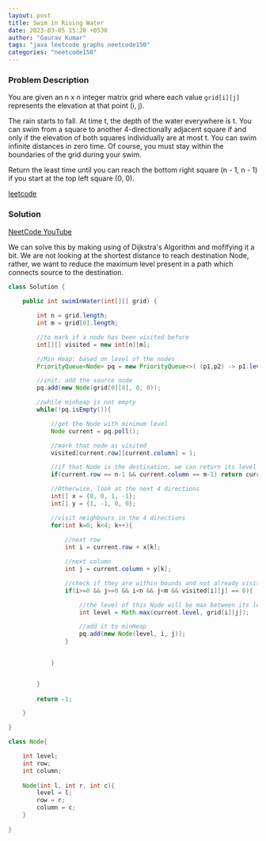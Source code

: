 ```yaml
---
layout: post
title: Swim in Rising Water
date: 2023-03-05 15:20 +0530
author: "Gaurav Kumar"
tags: "java leetcode graphs neetcode150"
categories: "neetcode150"
---
```


### Problem Description

You are given an n x n integer matrix grid where each value ```grid[i][j]``` represents the elevation at that point (i, j).

The rain starts to fall. At time t, the depth of the water everywhere is t. You can swim from a square to another 4-directionally adjacent square if and only if the elevation of both squares individually are at most t. You can swim infinite distances in zero time. Of course, you must stay within the boundaries of the grid during your swim.

Return the least time until you can reach the bottom right square (n - 1, n - 1) if you start at the top left square (0, 0).

[leetcode](https://leetcode.com/problems/swim-in-rising-water/description/)

### Solution

[NeetCode YouTube](https://www.youtube.com/watch?v=amvrKlMLuGY)

We can solve this by making using of Dijkstra's Algorithm and mofifying it a bit. We are not looking at the shortest distance to reach destination Node, rather, we want to reduce the maximum level present in a path which connects source to the destination.

```java
class Solution {
    
    public int swimInWater(int[][] grid) {

        int n = grid.length;
        int m = grid[0].length;

        //to mark if a node has been visited before
        int[][] visited = new int[n][m];

        //Min Heap: based on level of the nodes
        PriorityQueue<Node> pq = new PriorityQueue<>( (p1,p2) -> p1.level - p2.level );

        //init: add the source node
        pq.add(new Node(grid[0][0], 0, 0));

        //while minheap is not empty
        while(!pq.isEmpty()){

            //get the Node with minimum level
            Node current = pq.poll();

            //mark that node as visited
            visited[current.row][current.column] = 1;

            //if that Node is the destination, we can return its level
            if(current.row == n-1 && current.column == m-1) return current.level;

            //Otherwise, look at the next 4 directions
            int[] x = {0, 0, 1, -1};
            int[] y = {1, -1, 0, 0};

            //visit neighbours in the 4 directions
            for(int k=0; k<4; k++){
                
                //next row
                int i = current.row + x[k];

                //next column
                int j = current.column + y[k];

                //check if they are within bounds and not already visited
                if(i>=0 && j>=0 && i<n && j<m && visited[i][j] == 0){

                    //the level of this Node will be max between its level and the maximum level which we have calculated to reach this Node, which is stored in current.level 
                    int level = Math.max(current.level, grid[i][j]);

                    //add it to minHeap
                    pq.add(new Node(level, i, j));
                }
                

            }


        }
        
        return -1;

    }

}

class Node{

    int level;
    int row;
    int column;
    
    Node(int l, int r, int c){
        level = l; 
        row = r;
        column = c;
    }
    
}
```
